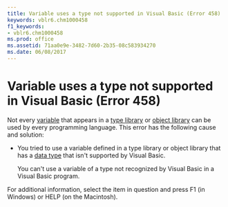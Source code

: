 ```yaml
---
title: Variable uses a type not supported in Visual Basic (Error 458)
keywords: vblr6.chm1000458
f1_keywords:
- vblr6.chm1000458
ms.prod: office
ms.assetid: 71aa0e9e-3482-7d60-2b35-08c583934270
ms.date: 06/08/2017
---
```



# Variable uses a type not supported in Visual Basic (Error 458)

Not every [variable](../../Glossary/vbe-glossary.md#variable) that appears in a [type library](../../Glossary/vbe-glossary.md#type-library) or [object library](../../Glossary/vbe-glossary.md#object-library) can be used by every programming language. This error has the following cause and solution:



- You tried to use a variable defined in a type library or object library that has a [data type](../../Glossary/vbe-glossary.md#data-type) that isn't supported by Visual Basic.
    
    You can't use a variable of a type not recognized by Visual Basic in a Visual Basic program.
    

For additional information, select the item in question and press F1 (in Windows) or HELP (on the Macintosh).

